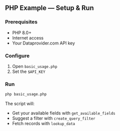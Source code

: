 ## PHP Example — Setup & Run

### Prerequisites

- PHP 8.0+
- Internet access
- Your Dataprovider.com API key

### Configure

1. Open `basic_usage.php`
2. Set the `$API_KEY`

### Run

```bash
php basic_usage.php
```

The script will:

- Get your available fields with `get_available_fields`
- Suggest a filter with `create_query_filter`
- Fetch records with `lookup_data`


